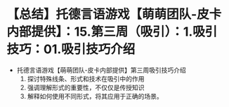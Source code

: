 # 【总结】托德言语游戏【萌萌团队-皮卡内部提供】：15.第三周（吸引）：1.吸引技巧：01.吸引技巧介绍

-   托德言语游戏【萌萌团队-皮卡内部提供】第三周吸引技巧介绍
    1.  探讨特殊线条、形式和技术在吸引中的作用
    2.  强调理解形式的重要性，不仅仅是传授知识
    3.  解释如何使用不同形式，将其应用于正确的场景。